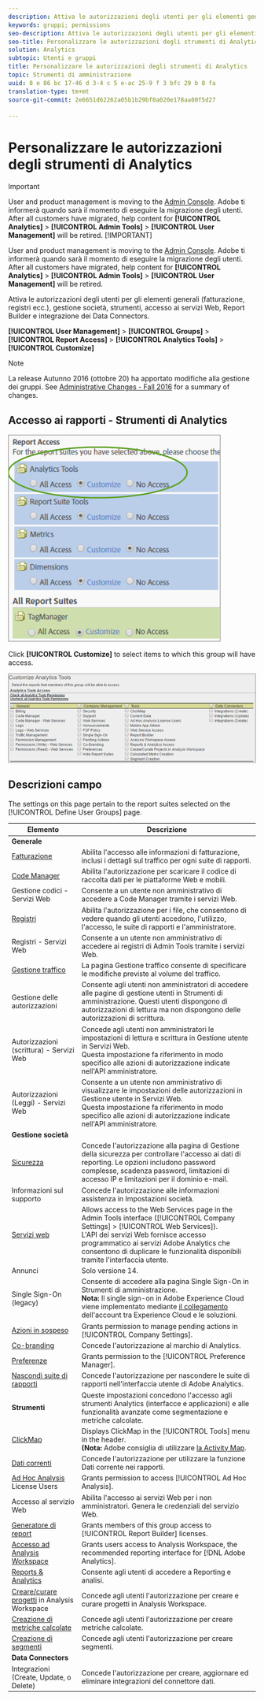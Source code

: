 ```yaml
---
description: Attiva le autorizzazioni degli utenti per gli elementi generali (fatturazione, registri ecc.), gestione società, strumenti, accesso ai servizi Web, Report Builder e integrazione dei Data Connectors.
keywords: gruppi; permissions
seo-description: Attiva le autorizzazioni degli utenti per gli elementi generali (fatturazione, registri ecc.), gestione società, strumenti, accesso ai servizi Web, Report Builder e integrazione dei Data Connectors.
seo-title: Personalizzare le autorizzazioni degli strumenti di Analytics
solution: Analytics
subtopic: Utenti e gruppi
title: Personalizzare le autorizzazioni degli strumenti di Analytics
topic: Strumenti di amministrazione
uuid: 8 e 86 bc 17-46 d 3-4 c 5 e-ac 25-9 f 3 bfc 29 b 8 fa
translation-type: tm+mt
source-git-commit: 2e6651d62262a05b1b29bf0a020e178aa00f5d27

---
```



# Personalizzare le autorizzazioni degli strumenti di Analytics

>[!IMPORTANT]
>
>User and product management is moving to the [Admin Console](https://helpx.adobe.com/enterprise/using/admin-console.html). Adobe ti informerà quando sarà il momento di eseguire la migrazione degli utenti. After all customers have migrated, help content for **[!UICONTROL Analytics]** &gt; **[!UICONTROL Admin Tools]** &gt; **[!UICONTROL User Management]** will be retired.
>[!IMPORTANT]
>
>User and product management is moving to the [Admin Console](https://helpx.adobe.com/enterprise/using/admin-console.html). Adobe ti informerà quando sarà il momento di eseguire la migrazione degli utenti. After all customers have migrated, help content for **[!UICONTROL Analytics]** &gt; **[!UICONTROL Admin Tools]** &gt; **[!UICONTROL User Management]** will be retired.

Attiva le autorizzazioni degli utenti per gli elementi generali (fatturazione, registri ecc.), gestione società, strumenti, accesso ai servizi Web, Report Builder e integrazione dei Data Connectors.

**[!UICONTROL User Management]** &gt; **[!UICONTROL Groups]** &gt; **[!UICONTROL Report Access]** &gt; **[!UICONTROL Analytics Tools]** &gt; **[!UICONTROL Customize]**

>[!NOTE]
>
>La release Autunno 2016 (ottobre 20) ha apportato modifiche alla gestione dei gruppi. See [Administrative Changes - Fall 2016](../../../admin/user-management2/c-user-management/permissions-changes.md#concept_86581595B86B47D5B8F90282FC3E31EF) for a summary of changes.

## Accesso ai rapporti - Strumenti di Analytics

![](assets/report-access-analytics-tools.png)

Click **[!UICONTROL Customize]** to select items to which this group will have access.

![](assets/customize-analytics-tools.png)

## Descrizioni campo

The settings on this page pertain to the report suites selected on the [!UICONTROL Define User Groups] page.

| Elemento | Descrizione |
|--- |--- |
| **Generale** |  |
| [Fatturazione](../../../admin/admin/billing-admin.md) | Abilita l'accesso alle informazioni di fatturazione, inclusi i dettagli sul traffico per ogni suite di rapporti. |
| [Code Manager](../../../admin/admin/code-manager-admin.md) | Abilita l'autorizzazione per scaricare il codice di raccolta dati per le piattaforme Web e mobili. |
| Gestione codici - Servizi Web | Consente a un utente non amministrativo di accedere a Code Manager tramite i servizi Web. |
| [Registri](../../../admin/admin/logs.md) | Abilita l'autorizzazione per i file, che consentono di vedere quando gli utenti accedono, l'utilizzo, l'accesso, le suite di rapporti e l'amministratore. |
| Registri - Servizi Web | Consente a un utente non amministrativo di accedere ai registri di Admin Tools tramite i servizi Web. |
| [Gestione traffico](../../../admin/c-traffic-management/traffic-management.md) | La pagina Gestione traffico consente di specificare le modifiche previste al volume del traffico. |
| Gestione delle autorizzazioni | Consente agli utenti non amministratori di accedere alle pagine di gestione utenti in Strumenti di amministrazione. Questi utenti dispongono di autorizzazioni di lettura ma non dispongono delle autorizzazioni di scrittura. |
| Autorizzazioni (scrittura) - Servizi Web | Concede agli utenti non amministratori le impostazioni di lettura e scrittura in Gestione utente in Servizi Web.<br>Questa impostazione fa riferimento in modo specifico alle azioni di autorizzazione indicate nell'API amministratore. |
| Autorizzazioni (Leggi) - Servizi Web | Consente a un utente non amministrativo di visualizzare le impostazioni delle autorizzazioni in Gestione utente in Servizi Web.<br>Questa impostazione fa riferimento in modo specifico alle azioni di autorizzazione indicate nell'API amministratore. |
| **Gestione società** |  |
| [Sicurezza](../../../admin/company/security-manager.md) | Concede l'autorizzazione alla pagina di Gestione della sicurezza per controllare l'accesso ai dati di reporting. Le opzioni includono password complesse, scadenza password, limitazioni di accesso IP e limitazioni per il dominio e-mail. |
| Informazioni sul supporto | Concede l'autorizzazione alle informazioni assistenza in Impostazioni società. |
| [Servizi web](../../../admin/company/web-services-admin.md) | Allows access to the Web Services page in the Admin Tools interface ([!UICONTROL Company Settings] &gt; [!UICONTROL Web Services]).<br>L'API dei servizi Web fornisce accesso programmatico ai servizi Adobe Analytics che consentono di duplicare le funzionalità disponibili tramite l'interfaccia utente. |
| Annunci | Solo versione 14. |
| Single Sign-On (legacy) | Consente di accedere alla pagina Single Sign-On in Strumenti di amministrazione.<br>**Nota:** Il single sign-on in Adobe Experience Cloud viene implementato mediante [il collegamento](https://marketing.adobe.com/resources/help/en_US/mcloud/organizations.html) dell'account tra Experience Cloud e le soluzioni. |
| [Azioni in sospeso](../../../admin/company/pending-actions-admin.md) | Grants permission to manage pending actions in [!UICONTROL Company Settings]. |
| [Co-branding](../../../admin/company/co-branding-admin.md) | Concede l'autorizzazione al marchio di Analytics. |
| [Preferenze](../../../admin/admin/preferences-manager.md) | Grants permission to the [!UICONTROL Preference Manager]. |
| [Nascondi suite di rapporti](../../../admin/company/c-hide-report-suites.md) | Concede l'autorizzazione per nascondere le suite di rapporti nell'interfaccia utente di Adobe Analytics. |
| **Strumenti** | Queste impostazioni concedono l'accesso agli strumenti Analytics (interfacce e applicazioni) e alle funzionalità avanzate come segmentazione e metriche calcolate. |
| [ClickMap](https://marketing.adobe.com/resources/help/en_US/sc/user/clickmap.html) | Displays  ClickMap in the [!UICONTROL Tools] menu in the header.<br>**(Nota:** Adobe consiglia di utilizzare [la Activity Map](https://marketing.adobe.com/resources/help/en_US/analytics/activitymap/activitymap-enable.html). |
| [Dati correnti](https://marketing.adobe.com/resources/help/en_US/reference/data_latency.html) | Concede l'autorizzazione per utilizzare la funzione Dati corrente nei rapporti. |
| [Ad Hoc Analysis](https://marketing.adobe.com/resources/help/en_US/dsc/) License Users | Grants permission to access [!UICONTROL Ad Hoc Analysis]. |
| Accesso al servizio Web | Abilita l'accesso ai servizi Web per i non amministratori. Genera le credenziali del servizio Web. |
| [Generatore di report](https://marketing.adobe.com/resources/help/en_US/arb/setup.html) | Grants members of this group access to [!UICONTROL Report Builder] licenses. |
| [Accesso ad Analysis Workspace](https://marketing.adobe.com/resources/help/en_US/analytics/analysis-workspace/) | Grants users access to Analysis Workspace, the recommended reporting interface for [!DNL Adobe Analytics]. |
| [Reports &amp; Analytics](https://marketing.adobe.com/resources/help/en_US/sc/user/) | Consente agli utenti di accedere a Reporting e analisi. |
| [Creare/curare progetti](https://marketing.adobe.com/resources/help/en_US/analytics/analysis-workspace/curate.html) in Analysis Workspace | Concede agli utenti l'autorizzazione per creare e curare progetti in Analysis Workspace. |
| [Creazione di metriche calcolate](https://marketing.adobe.com/resources/help/en_US/analytics/calcmetrics/) | Concede agli utenti l'autorizzazione per creare metriche calcolate. |
| [Creazione di segmenti](https://marketing.adobe.com/resources/help/en_US/analytics/segment/) | Concede agli utenti l'autorizzazione per creare segmenti. |
| **Data Connectors** |  |
| Integrazioni (Create, Update, o Delete) | Concede l'autorizzazione per creare, aggiornare ed eliminare integrazioni del connettore dati. |
